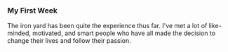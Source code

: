 ### My First Week

The iron yard has been quite the experience thus far. I've met a lot of like-minded, motivated, and smart people who have all made the decision to change their lives and follow their passion.